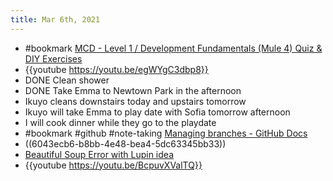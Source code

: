 ```yaml
---
title: Mar 6th, 2021
---
```


- #bookmark [MCD - Level 1 / Development Fundamentals (Mule 4) Quiz & DIY Exercises](https://training.mulesoft.com/course/development-fundamentals-mule4/quiz-diy)
- {{youtube https://youtu.be/egWYgC3dbp8}}
- DONE Clean shower
- DONE Take Emma to Newtown Park in the afternoon
- Ikuyo cleans downstairs today and upstairs tomorrow
- Ikuyo will take Emma to play date with Sofia tomorrow afternoon
- I will cook dinner while they go to the playdate
- #bookmark #github #note-taking [Managing branches - GitHub Docs](https://docs.github.com/en/desktop/contributing-and-collaborating-using-github-desktop/managing-branches)
- ((6043ecb6-b8bb-4e48-bea4-5dc63345bb33))
- [Beautiful Soup Error with Lupin idea](https://stackoverflow.com/questions/5663980/importerror-no-module-named-beautifulsoup)
- {{youtube https://youtu.be/BcpuvXValTQ}}
